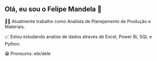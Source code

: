 ## Olá, eu sou o Felipe Mandela 👋

🧑‍💼 Atualmente trabalho como Analista de Planejamento de Produção e Materiais.

📈 Estou estudando analise de dados atraves de Excel, Power Bi, SQL e Python.

😁 Pronoums: ele/dele

